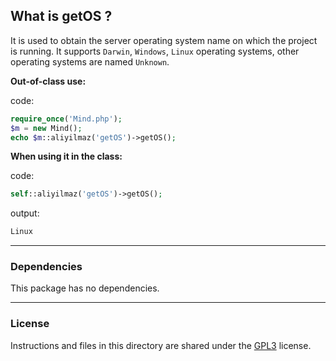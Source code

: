 ## What is getOS ?

It is used to obtain the server operating system name on which the project is running. It supports `Darwin`, `Windows`, `Linux` operating systems, other operating systems are named `Unknown`.

**Out-of-class use:**

code:
```php
require_once('Mind.php');
$m = new Mind();
echo $m::aliyilmaz('getOS')->getOS();
```

**When using it in the class:**

code:
```php
self::aliyilmaz('getOS')->getOS();
```

output:
```php
Linux
```

---

### Dependencies
This package has no dependencies.

---

### License
Instructions and files in this directory are shared under the [GPL3](https://github.com/aliyilmaz/getOS/blob/main/LICENSE) license.